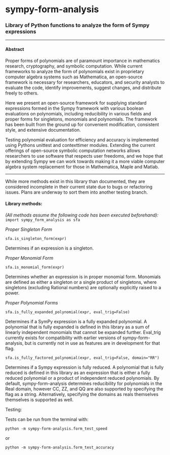 # sympy-form-analysis
### Library of Python functions to analyze the form of Sympy expressions

-----

#### Abstract

Proper forms of polynomials are of paramount importance in mathematics research, cryptography, and symbolic computation. While current frameworks to analyze the form of polynomials exist in proprietary computer algebra systems such as Mathematica, an open-source framework is necessary for researchers, educators, and security analysts to evaluate
the code, identify improvements, suggest changes, and distribute freely to
others.

Here we present an open-source framework for supplying standard expressions formed in the Sympy framework with various boolean evaluations on polynomials, including reducibility in various fields and proper forms for singletons, monomials and polynomials. The framework has been built from the ground up for convenient modification, consistent style, and extensive documentation. 

Testing polynomial evaluation for efficiency and accuracy is implemented using Pythons unittest and contexttimer modules. Extending the current offerings of open-source symbolic computation networks allows researchers to use software that respects user freedoms, and we hope that by extending Sympy we can work towards making it a more viable computer algebra system replacement for those in Mathematica, Maple and Matlab.

------
While more methods exist in this library than documented, they are considered incomplete in their current state due to bugs or refactoring issues. Plans are underway to sort them into another testing branch.


#### Library methods:
_(All methods assume the following code has been executed beforehand):_
`import sympy_form_analysis as sfa`

_Proper Singleton Form_

`sfa.is_singleton_form(expr)`

Determines if an expression is a singleton.


_Proper Monomial Form_

`sfa.is_monomial_form(expr)`

Determines whether an expression is in proper monomial form. Monomials are defined as either a singleton or a single product of singletons, where singletons (excluding Rational numbers) are optionally explicitly raised to a power.

_Proper Polynomial Forms_

`sfa.is_fully_expanded_polynomial(expr, eval_trig=False)`

Determines if a SymPy expression is a fully expanded polynomial. A polynomial that is fully expanded is defined in this library as a sum of linearly independent monomials that cannot be expanded further. Eval_trig currently exists for compatibility with earlier versions of sympy-form-analysis, but is currently not in use as features are in development for that flag.

`sfa.is_fully_factored_polynomial(expr, eval_trig=False, domain="RR")`

Determines if a Sympy expression is fully reduced. A polynomial that is fully reduced is defined in this library as an expression that is either a fully reduced polynomial or a product of independent reduced polynomials. By default, sympy-form-analysis determines reducibility for polynomials in the Real domain, however CC, ZZ, and QQ are also supported by specifying the flag as a string. Alternatively, specifying the domains as reals themselves themselves is supported as well.

Testing:

Tests can be run from the terminal with:

`python -m sympy-form-analysis.form_test_speed`

or

`python -m sympy-form-analysis.form_test_accuracy`
